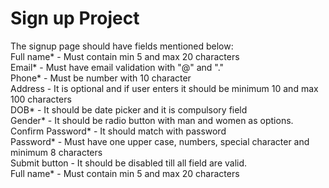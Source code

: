 # Sign up Project

The signup page should have fields mentioned below: <br>
Full name* - Must contain min 5 and max 20 characters  <br>
Email* - Must have email validation with "@" and "."   <br>
Phone* - Must be number with 10 character   <br>
Address - It is optional and if user enters it should be minimum 10 and max 100 characters  <br>
DOB* - It should be date picker and it is compulsory field   <br>
Gender* - It should be radio button with  man and women as options.  <br>
Confirm Password* - It should match with password   <br>
Password* - Must have one upper case, numbers, special character and minimum 8 characters  <br>
Submit button - It should be disabled till all field are valid.   <br>
Full name* - Must contain min 5 and max 20 characters  <br>
